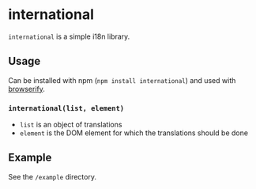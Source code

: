 # international

`international` is a simple i18n library.

## Usage

Can be installed with npm (`npm install international`) and used with
[browserify](https://browserify.org).

### `international(list, element)`

- `list` is an object of translations
- `element` is the DOM element for which the translations should be done

## Example

See the `/example` directory.
